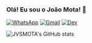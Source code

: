 ### Olá! Eu sou o João Mota! 👋

[![WhatsApp](https://img.shields.io/badge/WhatsApp-25D366?style=for-the-badge&logo=whatsapp&logoColor=white)](https://api.whatsapp.com/send?phone=5583996193212)
[![Gmail](https://img.shields.io/badge/Gmail-D14836?style=for-the-badge&logo=gmail&logoColor=white)](mailto:joao.mota@ccc.ufcg.edu.br)
[![Dev](https://img.shields.io/badge/dev.to-0A0A0A?style=for-the-badge&logo=devdotto&logoColor=white)](https://dev.to/jvsmota)

<!-- Tabela de Status -->
![JVSMOTA's GitHub stats](https://github-readme-stats.vercel.app/api?username=JVSMOTA&show_icons=true&theme=transparent)
